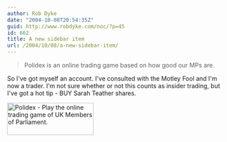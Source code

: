```yaml
---
author: Rob Dyke
date: "2004-10-08T20:54:35Z"
guid: http://www.robdyke.com/noc/?p=45
id: 662
title: A new sidebar item
url: /2004/10/08/a-new-sidebar-item/
---
```

> Polidex is an online trading game based on how good our MPs are.

So I've got myself an account. I've consulted with the Motley Fool and I'm now a trader. I'm not sure whether or not this counts as insider trading, but I've got a hot tip - BUY Sarah Teather shares.

<a HREF="http://www.polidex.co.uk/mp/sarahteather/"><img src="http://www.polidex.co.uk/mp/sarahteather/graphic.php" alt="Polidex - Play the online trading game of UK Members of Parliament." width="200" height="75" border="0" /></a>
